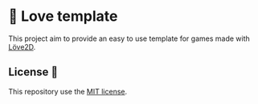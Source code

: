 # 💌 Love template

This project aim to provide an easy to use template for games made with  [Löve2D](https://love2d.org/).

## License 📄
This repository use the [MIT license]().